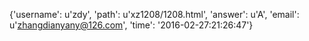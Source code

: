 {'username': u'zdy', 'path': u'xz1208/1208.html', 'answer': u'A', 'email': u'zhangdianyany@126.com', 'time': '2016-02-27:21:26:47'}